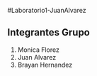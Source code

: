 #Laboratorio1-JuanAlvarez
## Integrantes Grupo

1. Monica Florez
2. Juan Alvarez
3. Brayan Hernandez
